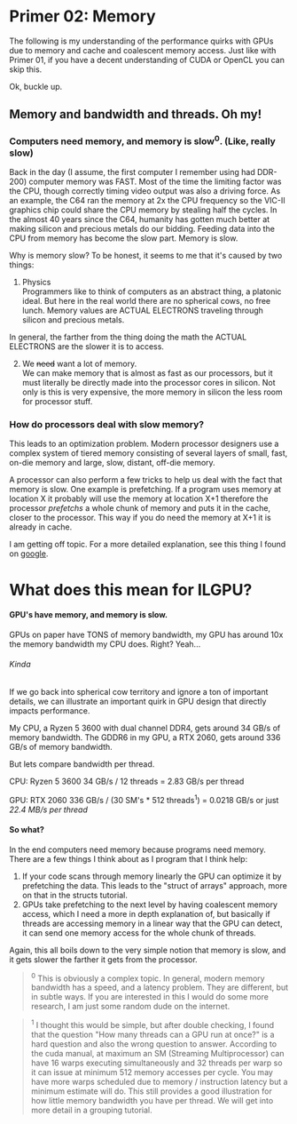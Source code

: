 ﻿# Primer 02: Memory

The following is my understanding of the performance quirks with GPUs due to memory and cache and coalescent memory
access.
Just like with Primer 01, if you have a decent understanding of CUDA or OpenCL you can skip this.

Ok, buckle up.

## Memory and bandwidth and threads. Oh my!

### Computers need memory, and memory is slow<sup>0</sup>. (Like, really slow)

Back in the day (I assume, the first computer I remember using had DDR-200) computer memory
was FAST. Most of the time the limiting factor was the CPU, though correctly timing video output was also
a driving force. As an example, the C64 ran the memory at 2x the CPU frequency so the VIC-II
graphics chip could share the CPU memory by stealing half the cycles. In the almost 40 years since the C64, humanity
has gotten much better at making silicon and precious metals do our bidding. Feeding
data into the CPU from memory has become the slow part. Memory is slow.

Why is memory slow? To be honest, it seems to me that it's caused by two things:

1. Physics<br/>
   Programmers like to think of computers as an abstract thing, a platonic ideal.
   But here in the real world there are no spherical cows, no free lunch. Memory values are ACTUAL
   ELECTRONS traveling through silicon and precious metals.

In general, the farther from the thing doing the math the ACTUAL ELECTRONS are the slower it is
to access.

2. We ~~need~~ want a lot of memory.<br/>
   We can make memory that is almost as fast as our processors, but it must literally be directly made into the
   processor cores in silicon.
   Not only is this is very expensive, the more memory in silicon the less room for processor stuff.

### How do processors deal with slow memory?

This leads to an optimization problem. Modern processor designers use a complex system of tiered
memory consisting of several layers of small, fast, on-die memory and large, slow, distant, off-die memory.

A processor can also perform a few tricks to help us deal with the fact that memory is slow.
One example is prefetching. If a program uses memory at location X it probably will use the
memory at location X+1 therefore the processor *prefetchs* a whole chunk of memory and puts it in
the cache, closer to the processor. This way if you do need the memory at X+1 it is already in cache.

I am getting off topic. For a more detailed explanation, see this thing I found
on [google](https://formulusblack.com/blog/compute-performance-distance-of-data-as-a-measure-of-latency/).

# What does this mean for ILGPU?

#### GPU's have memory, and memory is slow.

GPUs on paper have TONS of memory bandwidth, my GPU has around 10x the memory bandwidth my CPU does. Right? Yeah...

###### Kinda

If we go back into spherical cow territory and ignore a ton of important details, we can illustrate an
important quirk in GPU design that directly impacts performance.

My CPU, a Ryzen 5 3600 with dual channel DDR4, gets around 34 GB/s of memory bandwidth. The GDDR6 in my GPU, a RTX 2060,
gets around 336 GB/s of memory bandwidth.

But lets compare bandwidth per thread.

CPU: Ryzen 5 3600 34 GB/s / 12 threads = 2.83 GB/s per thread

GPU: RTX 2060 336 GB/s / (30 SM's * 512 threads<sup>1</sup>) = 0.0218 GB/s or just *22.4 MB/s per thread*

#### So what?

In the end computers need memory because programs need memory. There are a few things I think about as I program that I
think help:

1. If your code scans through memory linearly the GPU can optimize it by prefetching the data. This leads to the "struct
   of arrays"
   approach, more on that in the structs tutorial.
2. GPUs take prefetching to the next level by having coalescent memory access, which I need a more in depth explanation
   of, but
   basically if threads are accessing memory in a linear way that the GPU can detect, it can send one memory access for
   the whole chunk
   of threads.

Again, this all boils down to the very simple notion that memory is slow, and it gets slower the farther it gets from
the processor.

> <sup>0</sup>
> This is obviously a complex topic. In general, modern memory bandwidth has a speed, and a latency problem. They
> are different, but in subtle ways. If you are interested in this I would do some more research, I am just
> some random dude on the internet.

> <sup>1</sup>
> I thought this would be simple, but after double checking, I found that the question "How many threads can a GPU run
> at once?"
> is a hard question and also the wrong question to answer. According to the cuda manual, at maximum an SM (Streaming
> Multiprocessor) can
> have 16 warps executing simultaneously and 32 threads per warp so it can issue at minimum 512 memory accesses per
> cycle. You may have more warps scheduled due to memory / instruction latency but a minimum estimate will do. This
> still provides a good
> illustration for how little memory bandwidth you have per thread. We will get into more detail in a
> grouping tutorial.
